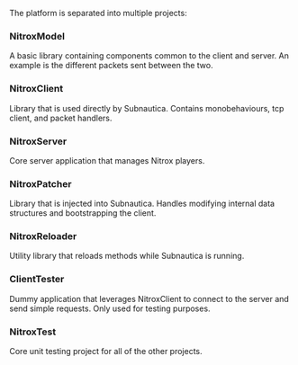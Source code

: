 The platform is separated into multiple projects:

### NitroxModel
A basic library containing components common to the client and server.  An example is the different packets sent between the two.

### NitroxClient
Library that is used directly by Subnautica.  Contains monobehaviours, tcp client, and packet handlers.

### NitroxServer
Core server application that manages Nitrox players.

### NitroxPatcher
Library that is injected into Subnautica.  Handles modifying internal data structures and bootstrapping the client.

### NitroxReloader
Utility library that reloads methods while Subnautica is running.

### ClientTester
Dummy application that leverages NitroxClient to connect to the server and send simple requests.  Only used for testing purposes. 

### NitroxTest
Core unit testing project for all of the other projects.